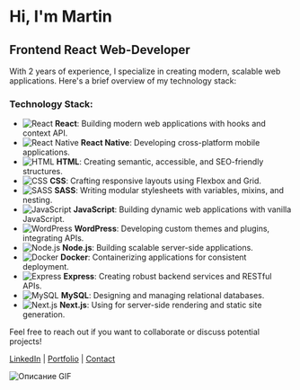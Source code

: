 # Hi, I'm Martin

## Frontend React Web-Developer

With 2 years of experience, I specialize in creating modern, scalable web applications. Here's a brief overview of my technology stack:

### Technology Stack:

- ![React](https://img.shields.io/badge/-React-61DAFB?logo=react&logoColor=white&style=for-the-badge) **React**: Building modern web applications with hooks and context API.
- ![React Native](https://img.shields.io/badge/-React%20Native-61DAFB?logo=react&logoColor=white&style=for-the-badge) **React Native**: Developing cross-platform mobile applications.
- ![HTML](https://img.shields.io/badge/-HTML-E34F26?logo=html5&logoColor=white&style=for-the-badge) **HTML**: Creating semantic, accessible, and SEO-friendly structures.
- ![CSS](https://img.shields.io/badge/-CSS-1572B6?logo=css3&logoColor=white&style=for-the-badge) **CSS**: Crafting responsive layouts using Flexbox and Grid.
- ![SASS](https://img.shields.io/badge/-SASS-CC6699?logo=sass&logoColor=white&style=for-the-badge) **SASS**: Writing modular stylesheets with variables, mixins, and nesting.
- ![JavaScript](https://img.shields.io/badge/-JavaScript-F7DF1E?logo=javascript&logoColor=black&style=for-the-badge) **JavaScript**: Building dynamic web applications with vanilla JavaScript.
- ![WordPress](https://img.shields.io/badge/-WordPress-21759B?logo=wordpress&logoColor=white&style=for-the-badge) **WordPress**: Developing custom themes and plugins, integrating APIs.
- ![Node.js](https://img.shields.io/badge/-Node.js-339933?logo=node.js&logoColor=white&style=for-the-badge) **Node.js**: Building scalable server-side applications.
- ![Docker](https://img.shields.io/badge/-Docker-2496ED?logo=docker&logoColor=white&style=for-the-badge) **Docker**: Containerizing applications for consistent deployment.
- ![Express](https://img.shields.io/badge/-Express.js-000000?logo=express&logoColor=white&style=for-the-badge) **Express**: Creating robust backend services and RESTful APIs.
- ![MySQL](https://img.shields.io/badge/-MySQL-4479A1?logo=mysql&logoColor=white&style=for-the-badge) **MySQL**: Designing and managing relational databases.
- ![Next.js](https://img.shields.io/badge/-Next.js-000000?logo=next.js&logoColor=white&style=for-the-badge) **Next.js**: Using for server-side rendering and static site generation.

Feel free to reach out if you want to collaborate or discuss potential projects!

[LinkedIn](#) | [Portfolio](#) | [Contact](mailto:your-email@example.com)



![Описание GIF](https://itproger.com/paid_courses/img/javascript_anim.gif)

